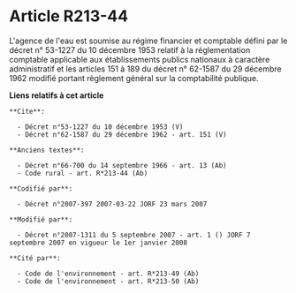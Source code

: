 # Article R213-44

L'agence de l'eau est soumise au régime financier et comptable défini par le décret n° 53-1227 du 10 décembre 1953 relatif à
la réglementation comptable applicable aux établissements publics nationaux à caractère administratif et les articles 151 à
189 du décret n° 62-1587 du 29 décembre 1962 modifié portant règlement général sur la comptabilité publique.

**Liens relatifs à cet article**

	**Cite**:

	  - Décret n°53-1227 du 10 décembre 1953 (V)
	  - Décret n°62-1587 du 29 décembre 1962 - art. 151 (V)

	**Anciens textes**:

	  - Décret n°66-700 du 14 septembre 1966 - art. 13 (Ab)
	  - Code rural - art. R*213-44 (Ab)

	**Codifié par**:

	  - Décret n°2007-397 2007-03-22 JORF 23 mars 2007

	**Modifié par**:

	  - Décret n°2007-1311 du 5 septembre 2007 - art. 1 () JORF 7 septembre 2007 en vigueur le 1er janvier 2008

	**Cité par**:

	  - Code de l'environnement - art. R*213-49 (Ab)
	  - Code de l'environnement - art. R*213-50 (Ab)
